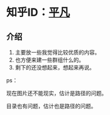 # 知乎ID：[平凡](https://www.zhihu.com/people/jzwa)




## 介绍
1. 主要放一些我觉得比较优质的内容。
2. 也方便来建一些群组什么的。
3. 剩下的还没想起来，想起来再说。


ps：

现在图片还不能现实，估计是路径的问题。

目录也有问题，估计也是路径的问题。



